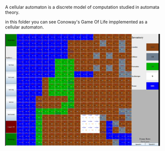 A cellular automaton is a discrete model of computation studied in automata theory. 

in this folder you can see Conoway's Game Of Life impplemented as a cellular automaton.

![](World%20Simulation/Screenshot.png)
